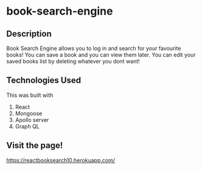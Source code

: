 # book-search-engine

## Description
Book Search Engine allows you to log in and search for your favourite books! You can save a book and you can view them later. You can edit your saved books list by deleting whatever you dont want!

## Technologies Used
This was built with 
1. React
2. Mongoose
3. Apollo server
4. Graph QL

## Visit the page!
https://reactbooksearch10.herokuapp.com/

